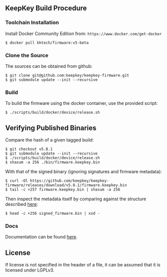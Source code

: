 ## KeepKey Build Procedure

### Toolchain Installation

Install Docker Community Edition from: `https://www.docker.com/get-docker`

```
$ docker pull kktech/firmware:v5-beta
```

### Clone the Source

The sources can be obtained from github:

```
$ git clone git@github.com:keepkey/keepkey-firmware.git
$ git submodule update --init --recursive
```

### Build

To build the firmware using the docker container, use the provided script:

```
$ ./scripts/build/docker/device/release.sh
```

## Verifying Published Binaries

Compare the hash of a given tagged build:
```
$ git checkout v5.8.1
$ git submodule update --init --recursive
$ ./scripts/build/docker/device/release.sh
$ shasum -a 256 ./bin/firmware.keepkey.bin
```

With that of the signed binary (ignoring signatures and firmware metadata):
```
$ curl -Ol https://github.com/keepkey/keepkey-firmware/releases/download/v5.8.1/firmware.keepkey.bin
$ tail -c +257 firmware.keepkey.bin | shasum -a 256
```

Then inspect the metadata itself by comparing against the structure described [here](https://github.com/keepkey/keepkey-firmware/blob/f20484804285decfacceb71519ae83bc18f2266f/include/keepkey/board/memory.h#L55):

```
$ head -c +256 signed_firmware.bin | xxd -

```

### Docs

Documentation can be found [here](https://github.com/keepkey/keepkey-firmware/tree/derivation_docs/docs).

## License

If license is not specified in the header of a file, it can be assumed that it is licensed under LGPLv3.
